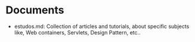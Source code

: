 # Documents
* estudos.md: Collection of articles and tutorials, about specific subjects like, Web containers, Servlets, Design Pattern, etc..
